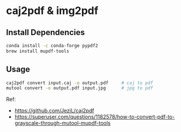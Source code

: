 # caj2pdf & img2pdf

## Install Dependencies

```sh
conda install -c conda-forge pypdf2
brew install mupdf-tools
```

## Usage

```sh
caj2pdf convert input.caj -o output.pdf     # caj to pdf
mutool convert -o output.pdf input.jpg      # jpg to pdf
```

Ref: 
- https://github.com/JeziL/caj2pdf
- https://superuser.com/questions/1182578/how-to-convert-pdf-to-grayscale-through-mutool-mupdf-tools
